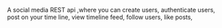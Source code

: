 A social media REST api ,where you can create users,
authenticate users,
post on your time line,
view timeline feed,
follow users,
like posts,


